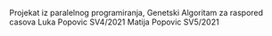 Projekat iz paralelnog programiranja,
Genetski Algoritam za raspored casova
Luka Popovic SV4/2021
Matija Popovic SV5/2021
